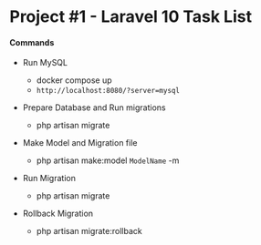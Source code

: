# Project #1 - Laravel 10 Task List

#### Commands

- Run MySQL
    - docker compose up
    - `http://localhost:8080/?server=mysql`

- Prepare Database and Run migrations
    - php artisan migrate

- Make Model and Migration file
    - php artisan make:model `ModelName` -m

- Run Migration
    - php artisan migrate

- Rollback Migration
    - php artisan migrate:rollback